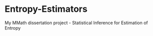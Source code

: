 # Entropy-Estimators
My MMath dissertation project - Statistical Inference for Estimation of Entropy
